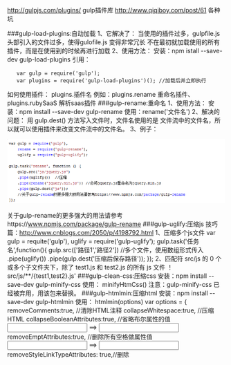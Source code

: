 http://gulpjs.com/plugins/  gulp插件库
http://www.qiqiboy.com/post/61 各种坑

###gulp-load-plugins:自动加载
1、它解决了：
当使用的插件过多，gulpfile.js 头部引入的文件过多，使得gulofile.js 变得非常冗长
不在最初就加载使用的所有插件，而是在使用到的时候再进行加载
2、使用方法：
安装：npm istall --save-dev gulp-load-plugins
引用：
```
   var gulp = require('gulp');
   var plugins = require('gulp-load-plugins')(); //加载后并立即执行
```
如何使用插件：
   plugins.插件名
   例如：plugins.rename 重命名插件、plugins.rubySaaS 解析saas插件
###gulp-rename:重命名
1、使用方法：
安装：npm install --save-dev gulp-rename
使用：rename('文件名')
2、解决的问题：
用 gulp.dest() 方法写入文件时，文件名使用的是 文件流中的文件名，所以就可以使用插件来改变文件流中的文件名。
3、例子：

![](https://github.com/catherinezhxj/ProblemSolvingIdeas/blob/master/resources/gulp012.png?raw=true)

关于gulp-rename的更多强大的用法请参考https://www.npmjs.com/package/gulp-rename
###gulp-uglify:压缩js
技巧篇：http://www.cnblogs.com/2050/p/4198792.html
1、压缩多个js文件
var gulp = requite('gulp'),
uglify = require('gulp-uglify');
gulp.task('任务名',function(){
gulp.src(['路径1','路径2']) //多个文件，使用数组形式传入
.pipe(uglify())
.pipe(gulp.dest('压缩后保存路径'));
});
2、匹配符
src/js 的 0 个或多个子文件夹下，除了 test1.js 和 test2.js 的所有 js 文件
！src/js/**/{test1,test2}.js'
###gulp-clean-css:压缩css
安装：npm install --save-dev gulp-minify-css
使用： minifyHtmCss()
注意：gulp-minify-css 已经被弃用，用该包来替换。
###gulp-htmlmin:压缩html
安装：npm install --save-dev gulp-htmlmin
使用： htmlmin(options)
var options = {
removeComments:true, //清除HTML注释
collapseWhitespace:true, //压缩HTML
collapseBooleanAttributes:true, //省略布尔属性的值 <input checked='true'/> ==> <input />
removeEmptAttributes:true, //删除所有空格做属性值 <input id="" /> ==> <input />
removeStyleLinkTypeAttributes: true,//删除<style>和<link>的type="text/css"
minifyJS: true,//压缩页面JS
 minifyCSS: true//压缩页面CSS
ignoreCustomFragments:[正则1,正则2,正则3,正则4] // 压缩过程中匹配成功的部分不用压缩
}
注意：gulp-minify-html 包已经被弃用，使用该包来取代，该包更快、更全面
###gulp-jshint:js代码检查
安装：npm isntall jshint gulp-jshint --save-dev 
使用：jshint()
输出检查结果：jshint.reporter()
###gulp-concat:文件合并
安装：npm isntall --save-dev gulp-concat
使用：concat('文件名') //合并后并命名为此文件名
###gulp-imagemin:压缩 jpg/png/gif等
安装：npm install --save-dev gulp-imagemin

![](https://github.com/catherinezhxj/ProblemSolvingIdeas/blob/master/resources/gulp013.png?raw=true)

###gulp-cache:只压缩修改的图片
使用：如果监控到图片改变，
###gulp-livereload:自动刷新
安装：npm isntall --save-dev gulp-livereload
作用：当代码发生变化时自动刷新页面，需要使用谷歌且安装 livereload chrome extension 插件

![](https://github.com/catherinezhxj/ProblemSolvingIdeas/blob/master/resources/gulp014.png?raw=true)

###gulp-less/gulp-sass：编译less/sass
安装：npm install --save-dev gulp-less
   npm install --save-dev gulp-sass
使用：less()/sass()
###gulp-changed:只允许改变的文件通过管道
安装：npm install --save-dev gulp-changed
###gulp-filter:筛选 vinyl stream 中的文件
###gulp-sourcemaps:记录代码转换的位置
解决问题：
常见的转换情况：
压缩减小体积
多文件合并，减少HTTP请求数
其他语言编译成 javascript 。最常见的就是 CoffeeScript
以上转换情况，都使得实际运行的代码不同于开发的代码，因此出错时变得很困难。
而这个插件就是解决这个问题：Source map 文件记录了转换后代码的每一个位置，出错时出错工具将直接显示原始代码，而不是转换后的代码。

![](https://github.com/catherinezhxj/ProblemSolvingIdeas/blob/master/resources/gulp015.png?raw=true)

###gulp-usemin:
使用：
browser-sync:网页文件变更时自动载入新的网页
使用：他是一款自动化测试辅助工具
